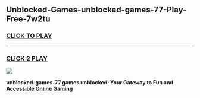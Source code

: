 
## Unblocked-Games-unblocked-games-77-Play-Free-7w2tu
<h3>
<a href="https://premium76.site?title=unblocked-games-77&ref=18A1">CLICK TO PLAY</a></h3>
<hr>

<h3>
<a href="https://premium76.site?title=unblocked-games-77&ref=18A1">CLICK 2 PLAY</a>
  
</h3>

<a href="https://premium76.site?title=unblocked-games-77&ref=18A1"><img src="https://clearcache.store/games.png"></a>


**unblocked-games-77 games unblocked: Your Gateway to Fun and Accessible Online Gaming**
